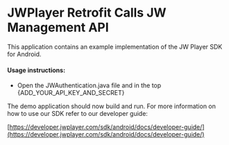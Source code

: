 # JWPlayer Retrofit Calls JW Management API

This application contains an example implementation of the JW Player SDK for Android.

#### Usage instructions:

-	Open the JWAuthentication.java file and in the top {ADD_YOUR_API_KEY_AND_SECRET}

The demo application should now build and run. For more information on how to use our SDK refer to our developer guide:

[https://developer.jwplayer.com/sdk/android/docs/developer-guide/](https://developer.jwplayer.com/sdk/android/docs/developer-guide/)
